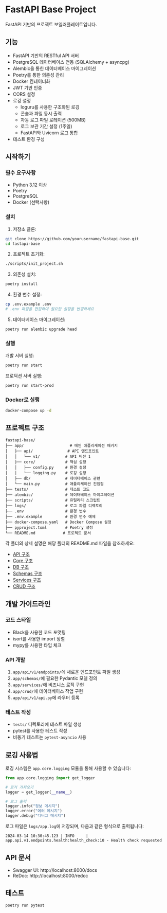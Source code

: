 # FastAPI Base Project

FastAPI 기반의 프로젝트 보일러플레이트입니다.

## 기능

- FastAPI 기반의 RESTful API 서버
- PostgreSQL 데이터베이스 연동 (SQLAlchemy + asyncpg)
- Alembic을 통한 데이터베이스 마이그레이션
- Poetry를 통한 의존성 관리
- Docker 컨테이너화
- JWT 기반 인증
- CORS 설정
- 로깅 설정
  - loguru를 사용한 구조화된 로깅
  - 콘솔과 파일 동시 출력
  - 자동 로그 파일 로테이션 (500MB)
  - 로그 보관 기간 설정 (1주일)
  - FastAPI와 Uvicorn 로그 통합
- 테스트 환경 구성

## 시작하기

### 필수 요구사항

- Python 3.12 이상
- Poetry
- PostgreSQL
- Docker (선택사항)

### 설치

1. 저장소 클론:
```bash
git clone https://github.com/yourusername/fastapi-base.git
cd fastapi-base
```

2. 프로젝트 초기화:
```bash
./scripts/init_project.sh
```

3. 의존성 설치:
```bash
poetry install
```

4. 환경 변수 설정:
```bash
cp .env.example .env
# .env 파일을 편집하여 필요한 설정을 변경하세요
```

5. 데이터베이스 마이그레이션:
```bash
poetry run alembic upgrade head
```

### 실행

개발 서버 실행:
```bash
poetry run start
```

프로덕션 서버 실행:
```bash
poetry run start-prod
```

### Docker로 실행

```bash
docker-compose up -d
```

## 프로젝트 구조

```
fastapi-base/
├── app/                    # 메인 애플리케이션 패키지
│   ├── api/               # API 엔드포인트
│   │   └── v1/           # API 버전 1
│   ├── core/             # 핵심 설정
│   │   ├── config.py     # 환경 설정
│   │   └── logging.py    # 로깅 설정
│   ├── db/               # 데이터베이스 관련
│   └── main.py           # 애플리케이션 진입점
├── tests/                # 테스트 코드
├── alembic/              # 데이터베이스 마이그레이션
├── scripts/              # 유틸리티 스크립트
├── logs/                 # 로그 파일 디렉토리
├── .env                  # 환경 변수
├── .env.example          # 환경 변수 예제
├── docker-compose.yaml   # Docker Compose 설정
├── pyproject.toml        # Poetry 설정
└── README.md            # 프로젝트 문서
```

각 폴더의 상세 설명은 해당 폴더의 README.md 파일을 참조하세요:
- [API 구조](app/api/README.md)
- [Core 구조](app/core/README.md)
- [DB 구조](app/db/README.md)
- [Schemas 구조](app/schemas/README.md)
- [Services 구조](app/services/README.md)
- [CRUD 구조](app/crud/README.md)

## 개발 가이드라인

### 코드 스타일
- Black을 사용한 코드 포맷팅
- isort를 사용한 import 정렬
- mypy를 사용한 타입 체크

### API 개발
1. `app/api/v1/endpoints/`에 새로운 엔드포인트 파일 생성
2. `app/schemas/`에 필요한 Pydantic 모델 정의
3. `app/services/`에 비즈니스 로직 구현
4. `app/crud/`에 데이터베이스 작업 구현
5. `app/api/v1/api.py`에 라우터 등록

### 테스트 작성
- `tests/` 디렉토리에 테스트 파일 생성
- pytest를 사용한 테스트 작성
- 비동기 테스트는 `pytest-asyncio` 사용

## 로깅 사용법

로깅 시스템은 `app.core.logging` 모듈을 통해 사용할 수 있습니다:

```python
from app.core.logging import get_logger

# 로거 가져오기
logger = get_logger(__name__)

# 로그 출력
logger.info("정보 메시지")
logger.error("에러 메시지")
logger.debug("디버그 메시지")
```

로그 파일은 `logs/app.log`에 저장되며, 다음과 같은 형식으로 출력됩니다:
```
2024-03-14 10:30:45.123 | INFO     | app.api.v1.endpoints.health:health_check:10 - Health check requested
```

## API 문서

- Swagger UI: http://localhost:8000/docs
- ReDoc: http://localhost:8000/redoc

## 테스트

```bash
poetry run pytest
```

